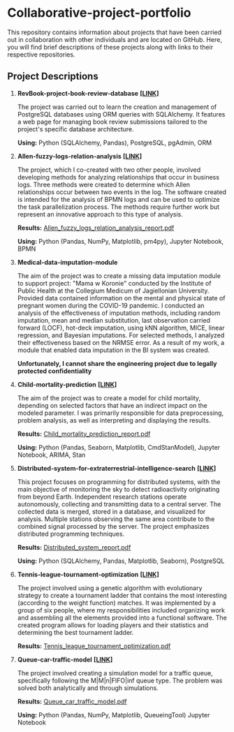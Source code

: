 # Collaborative-project-portfolio

This repository contains information about projects that have been carried out in collaboration with other individuals
and are located on GitHub. Here, you will find brief descriptions of these projects along with links to their respective
repositories.

## Project Descriptions

1. **RevBook-project-book-review-database**
   <b>[[LINK]](https://github.com/MARIAMJESTEM/AdvancedDatabases)</b>

   The project was carried out to learn the creation and management of PostgreSQL databases using ORM queries with
   SQLAlchemy. It features a web page for managing book review submissions tailored to the project's specific database
   architecture.

   **Using:** Python (SQLAlchemy, Pandas), PostgreSQL, pgAdmin, ORM


2. **Allen-fuzzy-logs-relation-analysis**
   <b>[[LINK]](https://github.com/Sroka-Bartosz/Allen-fuzzy-logs-relation-analysis)</b>

   The project, which I co-created with two other people, involved developing methods for analyzing
   relationships that occur in business logs. Three methods were created to determine which Allen relationships occur
   between two events in the log. The software created is intended for the analysis of BPMN logs and can be used to
   optimize the task parallelization process. The methods require further work but represent an innovative approach
   to this type of analysis.

   **Results:** [Allen_fuzzy_logs_relation_analysis_report.pdf](Allen_fuzzy_logs_relation_analysis_report.pdf)

   **Using:** Python (Pandas, NumPy, Matplotlib, pm4py), Jupyter Notebook, BPMN


3. **Medical-data-imputation-module**

   The aim of the project was to create a missing data imputation module to support project: "Mama w Koronie" conducted
   by the Institute of Public Health at the Collegium Medicum of Jagiellonian University. Provided data contained
   information on the mental and physical state of pregnant women during the COVID-19 pandemic. I conducted an analysis
   of the effectiveness of imputation methods, including random imputation, mean and median substitution, last
   observation carried forward (LOCF), hot-deck imputation, using kNN algorithm, MICE, linear regression, and Bayesian
   imputations. For selected methods, I analyzed their effectiveness based on the NRMSE error. As a result of my work, a
   module that enabled data imputation in the BI system was created.

   <b> Unfortunately, I cannot share the engineering project due to legally protected confidentiality </b>


4. **Child-mortality-prediction**
   <b>[[LINK]](https://github.com/Norbert-Podgorski/Child-Mortality-Prediction-Model)</b>

   The aim of the project was to create a model for child mortality, depending on
   selected factors that have an indirect impact on the modeled parameter. I was primarily responsible for data
   preprocessing, problem analysis, as well as interpreting and displaying the results.

   **Results:** [Child_mortality_prediction_report.pdf](Child_mortality_prediction_report.pdf)

   **Using:** Python (Pandas, Seaborn, Matplotlib, CmdStanModel), Jupyter Notebook, ARIMA, Stan


5. **Distributed-system-for-extraterrestrial-intelligence-search**
   <b>[[LINK]](https://github.com/Artur-Mzyk/Distributed-Systems)</b>

   This project focuses on programming for distributed systems, with the main objective of monitoring the sky to detect
   radioactivity originating from beyond Earth. Independent research stations operate autonomously, collecting and
   transmitting data to a central server. The collected data is merged, stored in a database, and visualized for
   analysis. Multiple stations observing the same area contribute to the combined signal processed by the server. The
   project emphasizes distributed programming techniques.

   **Results:** [Distributed_system_report.pdf](Distributed_system_report.pdf)

   **Using:** Python (SQLAlchemy, Pandas, Matplotlib, Seaborn), PostgreSQL


6. **Tennis-league-tournament-optimization**
   <b>[[LINK]](https://github.com/Sroka-Bartosz/Tennis-league-tournament-optimization)</b>

   The project involved using a genetic algorithm with evolutionary strategy to create a tournament ladder that contains
   the most interesting (according to the weight function) matches. It was implemented by a group of six
   people, where my responsibilities included organizing work and assembling all the elements provided into
   a functional software. The created program allows for loading players and their statistics and determining the best
   tournament ladder.

   **Results:** [Tennis_league_tournament_optimization.pdf](Tennis_league_tournament_optimization.pdf)


7. **Queue-car-traffic-model**
   <b>[[LINK]](https://github.com/Sroka-Bartosz/Queue-car-traffic-model)</b>

   The project involved creating a simulation model for a traffic queue, specifically following the M|M|n|FIFO|inf queue
   type. The problem was solved both analytically and through simulations.

   **Results:** [Queue_car_traffic_model.pdf](Queue_car_traffic_model.pdf)

   **Using:** Python (Pandas, NumPy, Matplotlib, QueueingTool) Jupyter Notebook
